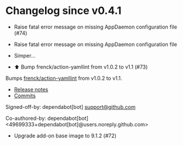 # Changelog since v0.4.1
- Raise fatal error message on missing AppDaemon configuration file (#74)

* Raise fatal error message on missing AppDaemon configuration file

* Simper... 
- ⬆️ Bump frenck/action-yamllint from v1.0.2 to v1.1 (#73)

Bumps [frenck/action-yamllint](https://github.com/frenck/action-yamllint) from v1.0.2 to v1.1.
- [Release notes](https://github.com/frenck/action-yamllint/releases)
- [Commits](https://github.com/frenck/action-yamllint/compare/v1.0.2...e21bcc770907b7207a05453ca9f1eb7129c945d1)

Signed-off-by: dependabot[bot] <support@github.com>

Co-authored-by: dependabot[bot] <49699333+dependabot[bot]@users.noreply.github.com> 
- Upgrade add-on base image to 9.1.2 (#72) 
